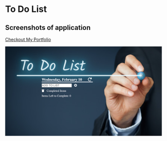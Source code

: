 
# To Do List


## Screenshots of application

[Checkout My Portfolio](https://www.tamikasterlin.com)


![Application Screenshot](screenshot/screenshot3.png)
